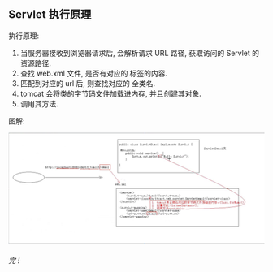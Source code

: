 ## Servlet 执行原理

执行原理: 

1. 当服务器接收到浏览器请求后, 会解析请求 URL 路径, 获取访问的 Servlet 的资源路径.
2. 查找 web.xml 文件, 是否有对应的 <url-pattern> 标签的内容.
3. 匹配到对应的 url 后, 则查找对应的 <servlet-class> 全类名.
4. tomcat 会将类的字节码文件加载进内存, 并且创建其对象.
5. 调用其方法.



图解: 

![1574003003193](02_Servlet执行原理.assets/1574003003193.png)



###### 完 !



